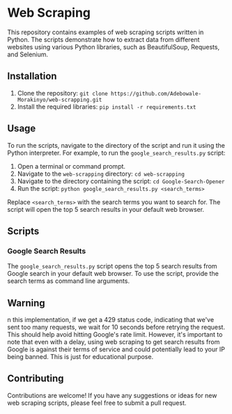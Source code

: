 # Web Scraping 

This repository contains examples of web scraping scripts written in Python. The scripts demonstrate how to extract data from different websites using various Python libraries, such as BeautifulSoup, Requests, and Selenium.

## Installation

1. Clone the repository: `git clone https://github.com/Adebowale-Morakinyo/web-scrapping.git`
2. Install the required libraries: `pip install -r requirements.txt`

## Usage

To run the scripts, navigate to the directory of the script and run it using the Python interpreter. For example, to run the `google_search_results.py` script:

1. Open a terminal or command prompt.
2. Navigate to the `web-scrapping` directory: `cd web-scrapping`
3. Navigate to the directory containing the script: `cd Google-Search-Opener`
4. Run the script: `python google_search_results.py <search_terms>`

Replace `<search_terms>` with the search terms you want to search for. The script will open the top 5 search results in your default web browser.

## Scripts

### Google Search Results

The `google_search_results.py` script opens the top 5 search results from Google search in your default web browser. To use the script, provide the search terms as command line arguments.

## Warning

n this implementation, if we get a 429 status code, indicating that we've sent too many requests, we wait for 10 seconds before retrying the request. This should help avoid hitting Google's rate limit. However, it's important to note that even with a delay, using web scraping to get search results from Google is against their terms of service and could potentially lead to your IP being banned. This is just for educational purpose.

## Contributing

Contributions are welcome! If you have any suggestions or ideas for new web scraping scripts, please feel free to submit a pull request.
